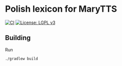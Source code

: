 Polish lexicon for MaryTTS
===========================

[![CI](https://github.com/marytts/marytts-lexicon-pl/actions/workflows/main.yml/badge.svg)](https://github.com/marytts/marytts-lexicon-pl/actions/workflows/main.yml)
[![License: LGPL v3](https://img.shields.io/badge/License-LGPL%20v3-blue.svg)](https://www.gnu.org/licenses/lgpl-3.0)

Building
--------

Run

    ./gradlew build
